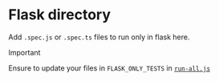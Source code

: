 # Flask directory

Add `.spec.js` or `.spec.ts` files to run only in flask here.

> [!IMPORTANT]
> Ensure to update your files in `FLASK_ONLY_TESTS` in
> [`run-all.js`](https://github.com/MetaMask/metamask-extension/blob/main/test/e2e/run-all.js)
